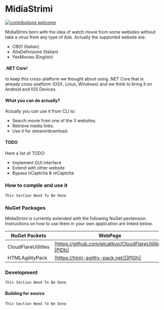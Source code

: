 # MidiaStrimi

[![contributions welcome](https://img.shields.io/badge/contributions-welcome-brightgreen.svg?style=flat)](https://github.com/dwyl/esta/issues)


MidiaStrimi born with the idea of watch movie from some websites without take a virus from any type of Ads. Actually the supported website are:

  - CB01 (Italian)
  - AltaDefinizone (Italian)
  - YesMovies (English)

#### .NET Core!

to keep this cross-platform we thought about using .NET Core that is already cross-platform (OSX, Linux, Windows) and we think to bring it on Android and IOS Devices.

#### What you can do actually?

Actually you can use it from CLI to:
  - Search movie from one of the 3 websites.
  - Retrieve media links.
  - Use it for stream/download.

#### TODO

Here a list of TODO:

- Implement GUI interface
- Extend with other website
- Bypass hCaptcha & reCaptcha

### How to compile and use it

```This Section Need To Be Done```


### NuGet Packages

MidiaStrimi is currently extended with the following NuGet pextension. Instructions on how to use them in your own application are linked below.

| NuGet Packets | WebPage |
| ------ | ------ |
| CloudFlareUtilities | [https://github.com/elcattivo/CloudFlareUtilities][PlDb] |
| HTMLAgilityPack | [https://html-agility-pack.net/][PlGh] |


### Development

```This Section Need To Be Done```

#### Building for source

```This Section Need To Be Done```
